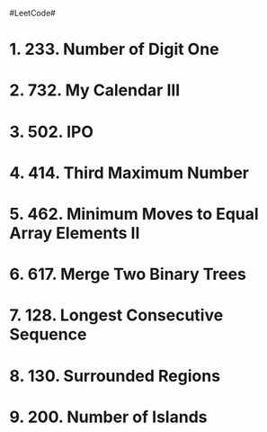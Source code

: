 #LeetCode#

# 1. 233. Number of Digit One #

# 2. 732. My Calendar III #

# 3. 502. IPO #

# 4. 414. Third Maximum Number #

# 5. 462. Minimum Moves to Equal Array Elements II #

# 6. 617. Merge Two Binary Trees #

# 7. 128. Longest Consecutive Sequence #

# 8. 130. Surrounded Regions #

# 9. 200. Number of Islands #